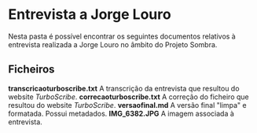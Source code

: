 # Entrevista a Jorge Louro

Nesta pasta é possível encontrar os seguintes documentos relativos à entrevista realizada a Jorge Louro no âmbito do Projeto Sombra.

## Ficheiros

**transcricaoturboscribe.txt** A transcrição da entrevista que resultou do website *TurboScribe*.
**correcaoturboscribe.txt** A correção do ficheiro que resultou do website *TurboScribe*.
**versaofinal.md** A versão final "limpa" e formatada. Possui metadados.
**IMG_6382.JPG** A imagem associada à entrevista.
